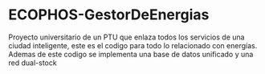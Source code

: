 # ECOPHOS-GestorDeEnergias
Proyecto universitario de un PTU que enlaza todos los servicios de una ciudad inteligente, este es el codigo para todo lo relacionado con energías. Ademas de este codigo se implementa una base de datos unificado y una red dual-stock
